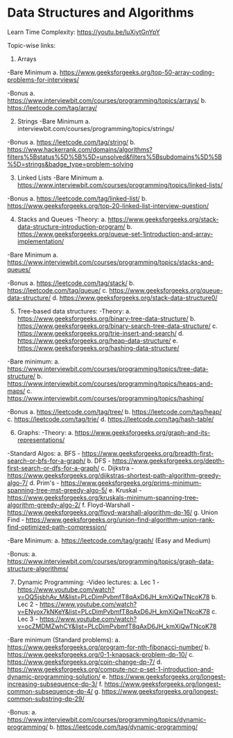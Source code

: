 # Data Structures and Algorithms
Learn Time Complexity: 
https://youtu.be/luXiytGnYpY

Topic-wise links:

1. Arrays

-Bare Minimum
a. https://www.geeksforgeeks.org/top-50-array-coding-problems-for-interviews/

-Bonus
a. https://www.interviewbit.com/courses/programming/topics/arrays/
b. https://leetcode.com/tag/array/


2. Strings
-Bare Minimum
a. interviewbit.com/courses/programming/topics/strings/

-Bonus
a. https://leetcode.com/tag/string/
b. https://www.hackerrank.com/domains/algorithms?filters%5Bstatus%5D%5B%5D=unsolved&filters%5Bsubdomains%5D%5B%5D=strings&badge_type=problem-solving


3. Linked Lists
-Bare Minimum
a. https://www.interviewbit.com/courses/programming/topics/linked-lists/

-Bonus
a. https://leetcode.com/tag/linked-list/
b. https://www.geeksforgeeks.org/top-20-linked-list-interview-question/

4. Stacks and Queues
-Theory:
a. https://www.geeksforgeeks.org/stack-data-structure-introduction-program/
b. https://www.geeksforgeeks.org/queue-set-1introduction-and-array-implementation/

-Bare Minimum
a. https://www.interviewbit.com/courses/programming/topics/stacks-and-queues/

-Bonus
a. https://leetcode.com/tag/stack/
b. https://leetcode.com/tag/queue/
c. https://www.geeksforgeeks.org/queue-data-structure/
d. https://www.geeksforgeeks.org/stack-data-structure0/

5. Tree-based data structures:
-Theory:
a. https://www.geeksforgeeks.org/binary-tree-data-structure/
b. https://www.geeksforgeeks.org/binary-search-tree-data-structure/
c. https://www.geeksforgeeks.org/trie-insert-and-search/
d. https://www.geeksforgeeks.org/heap-data-structure/
e. https://www.geeksforgeeks.org/hashing-data-structure/

-Bare minimum:
a. https://www.interviewbit.com/courses/programming/topics/tree-data-structure/
b. https://www.interviewbit.com/courses/programming/topics/heaps-and-maps/
c. https://www.interviewbit.com/courses/programming/topics/hashing/

-Bonus
a. https://leetcode.com/tag/tree/
b. https://leetcode.com/tag/heap/
c. https://leetcode.com/tag/trie/
d. https://leetcode.com/tag/hash-table/


6. Graphs:
-Theory:
a. https://www.geeksforgeeks.org/graph-and-its-representations/

-Standard Algos:
a. BFS - https://www.geeksforgeeks.org/breadth-first-search-or-bfs-for-a-graph/
b. DFS - https://www.geeksforgeeks.org/depth-first-search-or-dfs-for-a-graph/
c. Dijkstra - https://www.geeksforgeeks.org/dijkstras-shortest-path-algorithm-greedy-algo-7/
d. Prim's - https://www.geeksforgeeks.org/prims-minimum-spanning-tree-mst-greedy-algo-5/
e. Kruskal - https://www.geeksforgeeks.org/kruskals-minimum-spanning-tree-algorithm-greedy-algo-2/
f. Floyd-Warshall - https://www.geeksforgeeks.org/floyd-warshall-algorithm-dp-16/
g. Union Find - https://www.geeksforgeeks.org/union-find-algorithm-union-rank-find-optimized-path-compression/


-Bare Minimum:
a. https://leetcode.com/tag/graph/ (Easy and Medium)

-Bonus:
a. https://www.interviewbit.com/courses/programming/topics/graph-data-structure-algorithms/


7. Dynamic Programming:
-Video lectures:
a. Lec 1 - https://www.youtube.com/watch?v=OQ5jsbhAv_M&list=PLcDimPvbmfT8qAxD6JH_kmXiQwTNcoK78
b. Lec 2 - https://www.youtube.com/watch?v=ENyox7kNKeY&list=PLcDimPvbmfT8qAxD6JH_kmXiQwTNcoK78
c. Lec 3 - https://www.youtube.com/watch?v=ocZMDMZwhCY&list=PLcDimPvbmfT8qAxD6JH_kmXiQwTNcoK78

-Bare minimum (Standard problems):
a. https://www.geeksforgeeks.org/program-for-nth-fibonacci-number/
b. https://www.geeksforgeeks.org/0-1-knapsack-problem-dp-10/
c. https://www.geeksforgeeks.org/coin-change-dp-7/
d. https://www.geeksforgeeks.org/compute-ncr-p-set-1-introduction-and-dynamic-programming-solution/
e. https://www.geeksforgeeks.org/longest-increasing-subsequence-dp-3/
f. https://www.geeksforgeeks.org/longest-common-subsequence-dp-4/
g. https://www.geeksforgeeks.org/longest-common-substring-dp-29/


-Bonus:
a. https://www.interviewbit.com/courses/programming/topics/dynamic-programming/
b. https://leetcode.com/tag/dynamic-programming/
